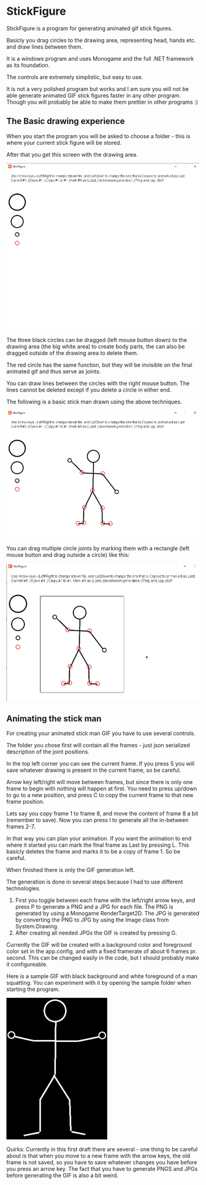 # StickFigure

StickFigure is a program for generating animated gif stick figures. 

Basicly you drag circles to the drawing area, representing head, hands etc. and draw lines between them.

It is a windows program and uses Monogame and the full .NET framework as its foundation.

The controls are extremely simplistic, but easy to use.

It is not a very polished program but works and I am sure you will not be able generate animated GIF stick figures faster in any other program. Though you will probably be able to make them prettier in other programs :)

## The Basic drawing experience

When you start the program you will be asked to choose a folder - this is where your current stick figure will be stored.

After that you get this screen with the drawing area.

![Basic drawing area](Images/draw1.png)

The three black circles can be dragged (left mouse button down) to the drawing area (the big white area) to create body parts, the can also be dragged outside of the drawing area to delete them.

The red circle has the same function, but they will be invisible on the final animated gif and thus serve as joints.

You can draw lines between the circles with the right mouse button. The lines cannot be deleted except if you delete a circle in either end.

The following is a basic stick man drawn using the above techniques.

![First Stick man](Images/draw2.png)

You can drag multiple circle joints by marking them with a rectangle (left mouse button and drag outside a circle) like this:

![First Stick man moved](Images/draw3.png)

## Animating the stick man

For creating your animated stick man GIF you have to use several controls.

The folder you chose first will contain all the frames - just json serialized description of the joint positions.

In the top left corner you can see the current frame. If you press S you will save whatever drawing is present in the current frame, so be careful.

Arrow key left/right will move between frames, but since there is only one frame to begin with nothing will happen at first. You need to press up/down to go to a new position, and press C to copy the current frame to that new frame position.

Lets say you copy frame 1 to frame 8, and move the content of frame 8 a bit (remember to save). Now you can press I to generate all the in-between frames 2-7.

In that way you can plan your animation. If you want the animation to end where it started you can mark the final frame as Last by pressing L. This basicly deletes the frame and marks it to be a copy of frame 1. So be careful.

When finished there is only the GIF generation left.

The generation is done in several steps because I had to use different technologies.

1. First you toggle between each frame with the left/right arrow keys, and press P to generate a PNG and a JPG for each file. The PNG is generated by using a Monogame RenderTarget2D. The JPG is generated by converting the PNG to JPG by using the Image class from System.Drawing.
2. After creating all needed JPGs the GIF is created by pressing G. 

Currently the GIF will be created with a background color and foreground color set in the app.config, and with a fixed framerate of about 6 frames pr. second. This can be changed easily in the code, but I should probably make it configureable.

Here is a sample GIF with black background and white foreground of a man squatting. You can experiment with it by opening the sample folder when starting the program.

![Squatting man](Images/draw4.gif)

Quirks: Currently in this first draft there are several - one thing to be careful about is that when you move to a new frame with the arrow keys, the old frame is not saved, so you have to save whatever changes you have before you press an arrow key. The fact that you have to generate PNGS and JPGs before generating the GIF is also a bit weird.





